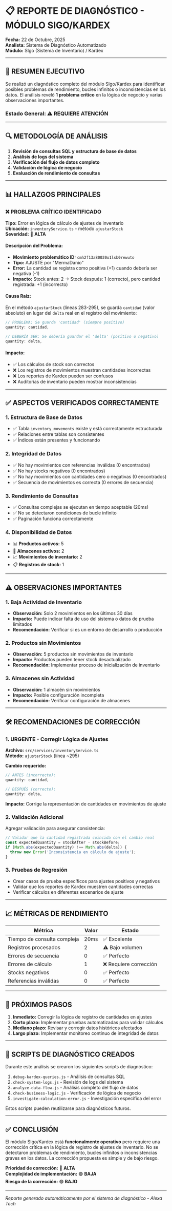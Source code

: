 # 📋 REPORTE DE DIAGNÓSTICO - MÓDULO SIGO/KARDEX

**Fecha:** 22 de Octubre, 2025  
**Analista:** Sistema de Diagnóstico Automatizado  
**Módulo:** SIgo (Sistema de Inventario) / Kardex  

---

## 🎯 RESUMEN EJECUTIVO

Se realizó un diagnóstico completo del módulo SIgo/Kardex para identificar posibles problemas de rendimiento, bucles infinitos o inconsistencias en los datos. El análisis reveló **1 problema crítico** en la lógica de negocio y varias observaciones importantes.

### Estado General: ⚠️ **REQUIERE ATENCIÓN**

---

## 🔍 METODOLOGÍA DE ANÁLISIS

1. **Revisión de consultas SQL y estructura de base de datos**
2. **Análisis de logs del sistema**
3. **Verificación del flujo de datos completo**
4. **Validación de lógica de negocio**
5. **Evaluación de rendimiento de consultas**

---

## 📊 HALLAZGOS PRINCIPALES

### ❌ **PROBLEMA CRÍTICO IDENTIFICADO**

**Tipo:** Error en lógica de cálculo de ajustes de inventario  
**Ubicación:** `inventoryService.ts` - método `ajustarStock`  
**Severidad:** 🔴 **ALTA**

#### Descripción del Problema:
- **Movimiento problemático ID:** `cmh2f13a80020o1lsb0rewuto`
- **Tipo:** AJUSTE por "MermaDanio"
- **Error:** La cantidad se registra como positiva (+1) cuando debería ser negativa (-1)
- **Impacto:** Stock antes: 2 → Stock después: 1 (correcto), pero cantidad registrada: +1 (incorrecto)

#### Causa Raíz:
En el método `ajustarStock` (líneas 283-295), se guarda `cantidad` (valor absoluto) en lugar del `delta` real en el registro del movimiento:

```typescript
// PROBLEMA: Se guarda 'cantidad' (siempre positivo)
quantity: cantidad,  

// DEBERÍA SER: Se debería guardar el 'delta' (positivo o negativo)
quantity: delta,
```

#### Impacto:
- ✅ Los cálculos de stock son correctos
- ❌ Los registros de movimientos muestran cantidades incorrectas
- ❌ Los reportes de Kardex pueden ser confusos
- ❌ Auditorías de inventario pueden mostrar inconsistencias

---

## ✅ **ASPECTOS VERIFICADOS CORRECTAMENTE**

### 1. Estructura de Base de Datos
- ✅ Tabla `inventory_movements` existe y está correctamente estructurada
- ✅ Relaciones entre tablas son consistentes
- ✅ Índices están presentes y funcionando

### 2. Integridad de Datos
- ✅ No hay movimientos con referencias inválidas (0 encontrados)
- ✅ No hay stocks negativos (0 encontrados)
- ✅ No hay movimientos con cantidades cero o negativas (0 encontrados)
- ✅ Secuencia de movimientos es correcta (0 errores de secuencia)

### 3. Rendimiento de Consultas
- ✅ Consultas complejas se ejecutan en tiempo aceptable (20ms)
- ✅ No se detectaron condiciones de bucle infinito
- ✅ Paginación funciona correctamente

### 4. Disponibilidad de Datos
- 📊 **Productos activos:** 5
- 🏪 **Almacenes activos:** 2
- 📈 **Movimientos de inventario:** 2
- 📋 **Registros de stock:** 1

---

## ⚠️ **OBSERVACIONES IMPORTANTES**

### 1. Baja Actividad de Inventario
- **Observación:** Solo 2 movimientos en los últimos 30 días
- **Impacto:** Puede indicar falta de uso del sistema o datos de prueba limitados
- **Recomendación:** Verificar si es un entorno de desarrollo o producción

### 2. Productos sin Movimientos
- **Observación:** 5 productos sin movimientos de inventario
- **Impacto:** Productos pueden tener stock desactualizado
- **Recomendación:** Implementar proceso de inicialización de inventario

### 3. Almacenes sin Actividad
- **Observación:** 1 almacén sin movimientos
- **Impacto:** Posible configuración incompleta
- **Recomendación:** Verificar configuración de almacenes

---

## 🛠️ **RECOMENDACIONES DE CORRECCIÓN**

### 1. **URGENTE - Corregir Lógica de Ajustes**

**Archivo:** `src/services/inventoryService.ts`  
**Método:** `ajustarStock` (línea ~295)

**Cambio requerido:**
```typescript
// ANTES (incorrecto):
quantity: cantidad,

// DESPUÉS (correcto):
quantity: delta,
```

**Impacto:** Corrige la representación de cantidades en movimientos de ajuste

### 2. **Validación Adicional**

Agregar validación para asegurar consistencia:
```typescript
// Validar que la cantidad registrada coincida con el cambio real
const expectedQuantity = stockAfter - stockBefore;
if (Math.abs(expectedQuantity) !== Math.abs(delta)) {
  throw new Error('Inconsistencia en cálculo de ajuste');
}
```

### 3. **Pruebas de Regresión**

- Crear casos de prueba específicos para ajustes positivos y negativos
- Validar que los reportes de Kardex muestren cantidades correctas
- Verificar cálculos en diferentes escenarios de ajuste

---

## 📈 **MÉTRICAS DE RENDIMIENTO**

| Métrica | Valor | Estado |
|---------|-------|--------|
| Tiempo de consulta compleja | 20ms | ✅ Excelente |
| Registros procesados | 2 | ⚠️ Bajo volumen |
| Errores de secuencia | 0 | ✅ Perfecto |
| Errores de cálculo | 1 | ❌ Requiere corrección |
| Stocks negativos | 0 | ✅ Perfecto |
| Referencias inválidas | 0 | ✅ Perfecto |

---

## 🔄 **PRÓXIMOS PASOS**

1. **Inmediato:** Corregir la lógica de registro de cantidades en ajustes
2. **Corto plazo:** Implementar pruebas automatizadas para validar cálculos
3. **Mediano plazo:** Revisar y corregir datos históricos afectados
4. **Largo plazo:** Implementar monitoreo continuo de integridad de datos

---

## 📝 **SCRIPTS DE DIAGNÓSTICO CREADOS**

Durante este análisis se crearon los siguientes scripts de diagnóstico:

1. `debug-kardex-queries.js` - Análisis de consultas SQL
2. `check-system-logs.js` - Revisión de logs del sistema
3. `analyze-data-flow.js` - Análisis completo del flujo de datos
4. `check-business-logic.js` - Verificación de lógica de negocio
5. `investigate-calculation-error.js` - Investigación específica del error

Estos scripts pueden reutilizarse para diagnósticos futuros.

---

## ✅ **CONCLUSIÓN**

El módulo SIgo/Kardex está **funcionalmente operativo** pero requiere una corrección crítica en la lógica de registro de ajustes de inventario. No se detectaron problemas de rendimiento, bucles infinitos o inconsistencias graves en los datos. La corrección propuesta es simple y de bajo riesgo.

**Prioridad de corrección:** 🔴 **ALTA**  
**Complejidad de implementación:** 🟢 **BAJA**  
**Riesgo de la corrección:** 🟢 **BAJO**

---

*Reporte generado automáticamente por el sistema de diagnóstico - Alexa Tech*